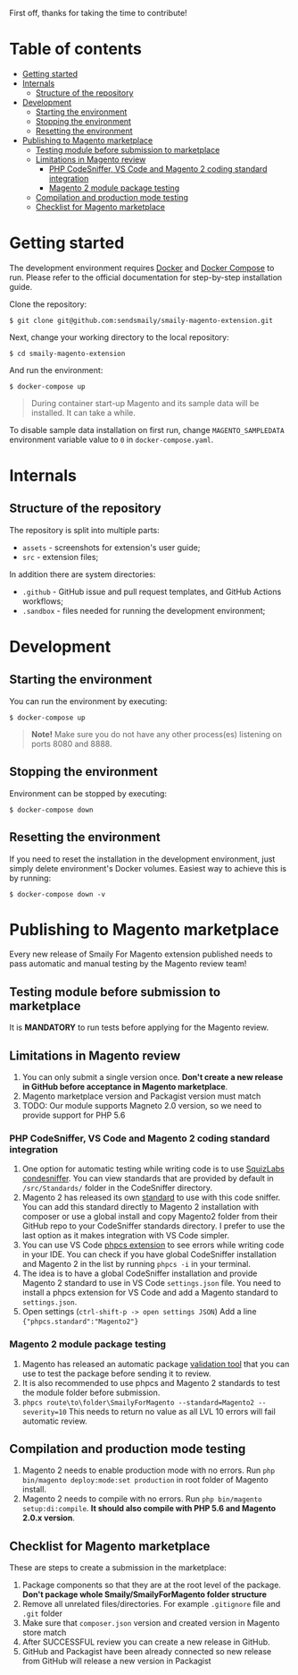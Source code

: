 First off, thanks for taking the time to contribute!


# Table of contents

- [Getting started](#getting-started)
- [Internals](#internals)
  - [Structure of the repository](#structure-of-the-repository)
- [Development](#development)
  - [Starting the environment](#starting-the-environment)
  - [Stopping the environment](#stopping-the-environment)
  - [Resetting the environment](#resetting-the-environment)
- [Publishing to Magento marketplace](#publishing-to-magento-marketplace)
  - [Testing module before submission to marketplace](#testing-module-before-submission-to-marketplace)
  - [Limitations in Magento review](#limitations-in-magento-review)
    - [PHP CodeSniffer, VS Code and Magento 2 coding standard integration](#php-codeSniffer,-vs-code-and-magento-2-coding-standard-integration)
    - [Magento 2 module package testing](#magento-2-module-package-testing)
  - [Compilation and production mode testing](#compilation-and-production-mode-testing)
  - [Checklist for Magento marketplace](#checklist-for-magento-marketplace)


# Getting started

The development environment requires [Docker](https://docs.docker.com/) and [Docker Compose](https://docs.docker.com/compose/) to run.
Please refer to the official documentation for step-by-step installation guide.

Clone the repository:

    $ git clone git@github.com:sendsmaily/smaily-magento-extension.git

Next, change your working directory to the local repository:

    $ cd smaily-magento-extension

And run the environment:

    $ docker-compose up

> During container start-up Magento and its sample data will be installed. It can take a while.

To disable sample data installation on first run, change `MAGENTO_SAMPLEDATA` environment variable value to `0` in `docker-compose.yaml`.


# Internals

## Structure of the repository

The repository is split into multiple parts:

- `assets` - screenshots for extension's user guide;
- `src` - extension files;

In addition there are system directories:

- `.github` - GitHub issue and pull request templates, and GitHub Actions workflows;
- `.sandbox` - files needed for running the development environment;


# Development

## Starting the environment

You can run the environment by executing:

    $ docker-compose up

> **Note!** Make sure you do not have any other process(es) listening on ports 8080 and 8888.

## Stopping the environment

Environment can be stopped by executing:

    $ docker-compose down

## Resetting the environment

If you need to reset the installation in the development environment, just simply delete environment's Docker volumes. Easiest way to achieve this is by running:

    $ docker-compose down -v


# Publishing to Magento marketplace

Every new release of Smaily For Magento extension published needs to pass automatic and manual testing by the Magento review team!

## Testing module before submission to marketplace

It is **MANDATORY** to run tests before applying for the Magento review.

## Limitations in Magento review

1. You can only submit a single version once. **Don't create a new release in GitHub before acceptance in Magento marketplace**.
2. Magento marketplace version and Packagist version must match
3. TODO: Our module supports Magneto 2.0 version, so we need to provide support for PHP 5.6

### PHP CodeSniffer, VS Code and Magento 2 coding standard integration

1. One option for automatic testing while writing code is to use [SquizLabs condesniffer](https://github.com/squizlabs/PHP_CodeSniffer). You can view standards that are provided by default in `/src/Standards/` folder in the CodeSniffer directory.
2. Magento 2 has released its own [standard](https://github.com/magento/magento-coding-standard) to use with this code sniffer. You can add this standard directly to Magento 2 installation with composer or use a global install and copy Magento2 folder from their GitHub repo to your CodeSniffer standards directory. I prefer to use the last option as it makes integration with VS Code simpler.
3. You can use VS Code [phpcs extension](https://marketplace.visualstudio.com/items?itemName=ikappas.phpcs) to see errors while writing code in your IDE. You can check if you have global CodeSniffer installation and Magento 2 in the list by running `phpcs -i` in your terminal.
4. The idea is to have a global CodeSniffer installation and provide Magento 2 standard to use in VS Code `settings.json` file. You need to install a phpcs extension for VS Code and add a Magento standard to `settings.json`.
5. Open settings (`ctrl-shift-p -> open settings JSON`) Add a line `{"phpcs.standard":"Magento2"}`

### Magento 2 module package testing

1. Magento has released an automatic package [validation tool](https://github.com/magento/marketplace-tools) that you can use to test the package before sending it to review.
2. It is also recommended to use phpcs and Magento 2 standards to test the module folder before submission.
3. `phpcs route\to\folder\SmailyForMagento --standard=Magento2 --severity=10` This needs to return no value as all LVL 10 errors will fail automatic review.

## Compilation and production mode testing

1. Magento 2 needs to enable production mode with no errors. Run `php bin/magento deploy:mode:set production` in root folder of Magento install.
2. Magento 2 needs to compile with no errors. Run `php bin/magento setup:di:compile`. **It should also compile with PHP 5.6 and Magento 2.0.x version**.

## Checklist for Magento marketplace

These are steps to create a submission in the marketplace:

1. Package components so that they are at the root level of the package. **Don't package whole Smaily/SmailyForMagento folder structure**
2. Remove all unrelated files/directories. For example `.gitignore` file and `.git` folder
3. Make sure that `composer.json` version and created version in Magento store match
4. After SUCCESSFUL review you can create a new release in GitHub.
5. GitHub and Packagist have been already connected so new release from GitHub will release a new version in Packagist
